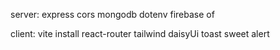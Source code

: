 server:
express 
cors 
mongodb 
dotenv 
firebase of 





client:
vite install
react-router
tailwind 
daisyUi
toast 
sweet alert
